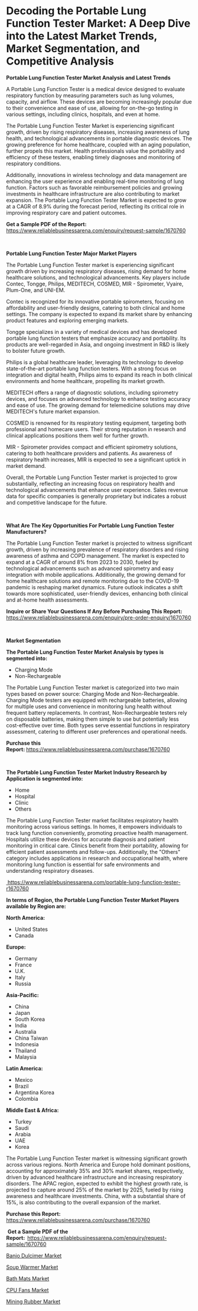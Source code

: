 <p><h1>Decoding the Portable Lung Function Tester Market: A Deep Dive into the Latest Market Trends, Market Segmentation, and Competitive Analysis</h1></p><p><strong>Portable Lung Function Tester Market Analysis and Latest Trends</strong></p>
<p><p>A Portable Lung Function Tester is a medical device designed to evaluate respiratory function by measuring parameters such as lung volumes, capacity, and airflow. These devices are becoming increasingly popular due to their convenience and ease of use, allowing for on-the-go testing in various settings, including clinics, hospitals, and even at home. </p><p>The Portable Lung Function Tester Market is experiencing significant growth, driven by rising respiratory diseases, increasing awareness of lung health, and technological advancements in portable diagnostic devices. The growing preference for home healthcare, coupled with an aging population, further propels this market. Health professionals value the portability and efficiency of these testers, enabling timely diagnoses and monitoring of respiratory conditions.</p><p>Additionally, innovations in wireless technology and data management are enhancing the user experience and enabling real-time monitoring of lung function. Factors such as favorable reimbursement policies and growing investments in healthcare infrastructure are also contributing to market expansion. The Portable Lung Function Tester Market is expected to grow at a CAGR of 8.9% during the forecast period, reflecting its critical role in improving respiratory care and patient outcomes.</p></p>
<p><strong>Get a Sample PDF of the Report:&nbsp;</strong> <a href="https://www.reliablebusinessarena.com/enquiry/request-sample/1670760?utm_campaign=1284&utm_medium=2&utm_source=Github&utm_content=ia&utm_term=09102024&utm_id=portable-lung-function-tester">https://www.reliablebusinessarena.com/enquiry/request-sample/1670760</a></p>
<p>&nbsp;</p>
<p><strong>Portable Lung Function Tester Major Market Players</strong></p>
<p><p>The Portable Lung Function Tester market is experiencing significant growth driven by increasing respiratory diseases, rising demand for home healthcare solutions, and technological advancements. Key players include Contec, Tongge, Philips, MEDITECH, COSMED, MIR - Spirometer, Vyaire, Plum-One, and UNI-EM.</p><p>Contec is recognized for its innovative portable spirometers, focusing on affordability and user-friendly designs, catering to both clinical and home settings. The company is expected to expand its market share by enhancing product features and exploring emerging markets.</p><p>Tongge specializes in a variety of medical devices and has developed portable lung function testers that emphasize accuracy and portability. Its products are well-regarded in Asia, and ongoing investment in R&D is likely to bolster future growth.</p><p>Philips is a global healthcare leader, leveraging its technology to develop state-of-the-art portable lung function testers. With a strong focus on integration and digital health, Philips aims to expand its reach in both clinical environments and home healthcare, propelling its market growth.</p><p>MEDITECH offers a range of diagnostic solutions, including spirometry devices, and focuses on advanced technology to enhance testing accuracy and ease of use. The growing demand for telemedicine solutions may drive MEDITECH's future market expansion.</p><p>COSMED is renowned for its respiratory testing equipment, targeting both professional and homecare users. Their strong reputation in research and clinical applications positions them well for further growth.</p><p>MIR - Spirometer provides compact and efficient spirometry solutions, catering to both healthcare providers and patients. As awareness of respiratory health increases, MIR is expected to see a significant uptick in market demand.</p><p>Overall, the Portable Lung Function Tester market is projected to grow substantially, reflecting an increasing focus on respiratory health and technological advancements that enhance user experience. Sales revenue data for specific companies is generally proprietary but indicates a robust and competitive landscape for the future.</p></p>
<p>&nbsp;</p>
<p><strong>What Are The Key Opportunities For Portable Lung Function Tester Manufacturers?</strong></p>
<p><p>The Portable Lung Function Tester market is projected to witness significant growth, driven by increasing prevalence of respiratory disorders and rising awareness of asthma and COPD management. The market is expected to expand at a CAGR of around 8% from 2023 to 2030, fueled by technological advancements such as advanced spirometry and easy integration with mobile applications. Additionally, the growing demand for home healthcare solutions and remote monitoring due to the COVID-19 pandemic is reshaping market dynamics. Future outlook indicates a shift towards more sophisticated, user-friendly devices, enhancing both clinical and at-home health assessments.</p></p>
<p><strong>Inquire or Share Your Questions If Any Before Purchasing This Report:</strong> <a href="https://www.reliablebusinessarena.com/enquiry/pre-order-enquiry/1670760?utm_campaign=1284&utm_medium=2&utm_source=Github&utm_content=ia&utm_term=09102024&utm_id=portable-lung-function-tester">https://www.reliablebusinessarena.com/enquiry/pre-order-enquiry/1670760</a></p>
<p>&nbsp;</p>
<p><strong>Market Segmentation</strong></p>
<p><strong>The Portable Lung Function Tester Market Analysis by types is segmented into:</strong></p>
<p><ul><li>Charging Mode</li><li>Non-Rechargeable</li></ul></p>
<p><p>The Portable Lung Function Tester market is categorized into two main types based on power source: Charging Mode and Non-Rechargeable. Charging Mode testers are equipped with rechargeable batteries, allowing for multiple uses and convenience in monitoring lung health without frequent battery replacements. In contrast, Non-Rechargeable testers rely on disposable batteries, making them simple to use but potentially less cost-effective over time. Both types serve essential functions in respiratory assessment, catering to different user preferences and operational needs.</p></p>
<p><strong>Purchase this Report:&nbsp;</strong><a href="https://www.reliablebusinessarena.com/purchase/1670760?utm_campaign=1284&utm_medium=2&utm_source=Github&utm_content=ia&utm_term=09102024&utm_id=portable-lung-function-tester">https://www.reliablebusinessarena.com/purchase/1670760</a></p>
<p>&nbsp;</p>
<p><strong>The Portable Lung Function Tester Market Industry Research by Application is segmented into:</strong></p>
<p><ul><li>Home</li><li>Hospital</li><li>Clinic</li><li>Others</li></ul></p>
<p><p>The Portable Lung Function Tester market facilitates respiratory health monitoring across various settings. In homes, it empowers individuals to track lung function conveniently, promoting proactive health management. Hospitals utilize these devices for accurate diagnosis and patient monitoring in critical care. Clinics benefit from their portability, allowing for efficient patient assessments and follow-ups. Additionally, the "Others" category includes applications in research and occupational health, where monitoring lung function is essential for safe environments and understanding respiratory diseases.</p></p>
<p><a href="https://www.reliablebusinessarena.com/portable-lung-function-tester-r1670760?utm_campaign=1284&utm_medium=2&utm_source=Github&utm_content=ia&utm_term=09102024&utm_id=portable-lung-function-tester">&nbsp;https://www.reliablebusinessarena.com/portable-lung-function-tester-r1670760</a></p>
<p><strong>In terms of Region, the Portable Lung Function Tester Market Players available by Region are:</strong></p>
<p>
    <p> <strong> North America: </strong>
        <ul>
            <li>United States</li>
            <li>Canada</li>
        </ul>
        </p> 
    <p> <strong> Europe: </strong>
        <ul>
            <li>Germany</li>
            <li>France</li>
            <li>U.K.</li>
            <li>Italy</li>
            <li>Russia</li>
        </ul>
        </p> 
    <p> <strong> Asia-Pacific: </strong>
        <ul>
            <li>China</li>
            <li>Japan</li>
            <li>South Korea</li>
            <li>India</li>
            <li>Australia</li>
            <li>China Taiwan</li>
            <li>Indonesia</li>
            <li>Thailand</li>
            <li>Malaysia</li>
        </ul>
        </p> 
    <p> <strong> Latin America: </strong>
        <ul>
            <li>Mexico</li>
            <li>Brazil</li>
            <li>Argentina Korea</li>
            <li>Colombia</li>
        </ul>
        </p> 
    <p> <strong> Middle East & Africa: </strong>
        <ul>
            <li>Turkey</li>
            <li>Saudi</li>
            <li>Arabia</li>
            <li>UAE</li>
            <li>Korea</li>
        </ul>
    </p>
    </p>
<p><p>The Portable Lung Function Tester market is witnessing significant growth across various regions. North America and Europe hold dominant positions, accounting for approximately 35% and 30% market shares, respectively, driven by advanced healthcare infrastructure and increasing respiratory disorders. The APAC region, expected to exhibit the highest growth rate, is projected to capture around 25% of the market by 2025, fueled by rising awareness and healthcare investments. China, with a substantial share of 15%, is also contributing to the overall expansion of the market.</p></p>
<p><strong>Purchase this Report: </strong><a href="https://www.reliablebusinessarena.com/purchase/1670760?utm_campaign=1284&utm_medium=2&utm_source=Github&utm_content=ia&utm_term=09102024&utm_id=portable-lung-function-tester">https://www.reliablebusinessarena.com/purchase/1670760</a></p>
<p>&nbsp;<strong>Get a Sample PDF of the Report:&nbsp;&nbsp;</strong><a href="https://www.reliablebusinessarena.com/enquiry/request-sample/1670760?utm_campaign=1284&utm_medium=2&utm_source=Github&utm_content=ia&utm_term=09102024&utm_id=portable-lung-function-tester">https://www.reliablebusinessarena.com/enquiry/request-sample/1670760</a></p>
<p><strong></strong></p>
<p><p><a href="https://www.linkedin.com/pulse/banjo-dulcimer-market-dynamics-application-types-emerging-u9are?utm_campaign=1284&utm_medium=2&utm_source=Github&utm_content=ia&utm_term=09102024&utm_id=portable-lung-function-tester">Banjo Dulcimer Market</a></p><p><a href="https://www.linkedin.com/pulse/soup-warmer-market-essentials-key-players-demand-drivers-7k7ne?utm_campaign=1284&utm_medium=2&utm_source=Github&utm_content=ia&utm_term=09102024&utm_id=portable-lung-function-tester">Soup Warmer Market</a></p><p><a href="https://www.linkedin.com/pulse/bath-mats-market-size-share-trends-analysis-report-end-sfeae?utm_campaign=1284&utm_medium=2&utm_source=Github&utm_content=ia&utm_term=09102024&utm_id=portable-lung-function-tester">Bath Mats Market</a></p><p><a href="https://www.linkedin.com/pulse/cpu-fans-market-emerging-trends-future-prospects-period-ccdmf?utm_campaign=1284&utm_medium=2&utm_source=Github&utm_content=ia&utm_term=09102024&utm_id=portable-lung-function-tester">CPU Fans Market</a></p><p><a href="https://www.linkedin.com/pulse/mining-rubber-market-revolution-size-share-emerging-trends-2024-svbve?utm_campaign=1284&utm_medium=2&utm_source=Github&utm_content=ia&utm_term=09102024&utm_id=portable-lung-function-tester">Mining Rubber Market</a></p></p>